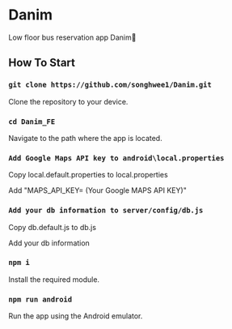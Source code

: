 # Danim

Low floor bus reservation app Danim🚌

## How To Start

### `git clone https://github.com/songhwee1/Danim.git`

Clone the repository to your device.

### `cd Danim_FE`

Navigate to the path where the app is located.

### `Add Google Maps API key to android\local.properties`

Copy local.default.properties to local.properties

Add "MAPS_API_KEY= (Your Google MAPS API KEY)"

### `Add your db information to server/config/db.js`

Copy db.default.js to db.js

Add your db information

### `npm i`

Install the required module.

### `npm run android`

Run the app using the Android emulator.
